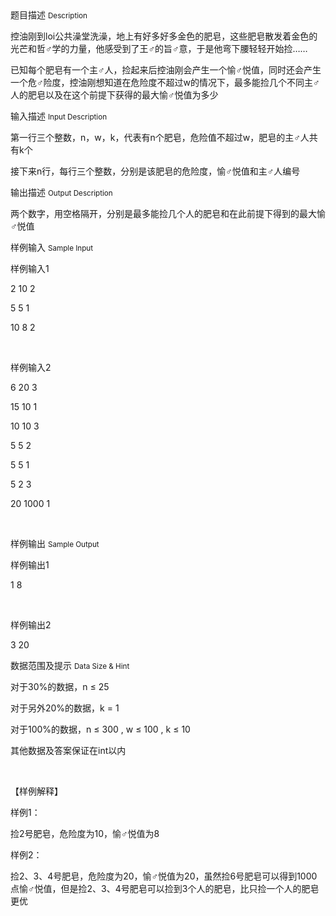 <div class="panel panel-default">
<div class="area-title">
<span>
题目描述
<small>Description</small>
</span></div>
<div class="panel-body">

<p>控油刚到loi公共澡堂洗澡，地上有好多好多金色的肥皂，这些肥皂散发着金色的光芒和哲♂学的力量，他感受到了王♂的旨♂意，于是他弯下腰轻轻开始捡……<br></p><p>已知每个肥皂有一个主♂人，捡起来后控油刚会产生一个愉♂悦值，同时还会产生一个危♂险度，控油刚想知道在危险度不超过w的情况下，最多能捡几个不同主♂人的肥皂以及在这个前提下获得的最大愉♂悦值为多少<br></p>

</div>
</div>

<div class="panel panel-default">
<div class="area-title">
<span>
输入描述
<small>Input Description</small>
</span></div>
<div class="panel-body">
<p>第一行三个整数，n，w，k，代表有n个肥皂，危险值不超过w，肥皂的主♂人共有k个<br></p><p>接下来n行，每行三个整数，分别是该肥皂的危险度，愉♂悦值和主♂人编号</p>

</div>
</div>
<div  class="panel panel-default">
<div class="area-title">
<span>
输出描述
<small>Output Description</small>
</span></div>
<div class="panel-body">

<p>两个数字，用空格隔开，分别是最多能捡几个人的肥皂和在此前提下得到的最大愉♂悦值</p>

</div>
</div>


<div class="panel panel-default">
<div class="area-title">
<span>
样例输入
<small>Sample Input</small>
</span></div>
<div class="panel-body">
<p>样例输入1<br></p><p>2 10 2</p><p>5 5 1</p><p>10 8 2</p><p><br></p><p>样例输入2</p><p>6 20 3</p><p>15 10 1</p><p>10 10 3</p><p>5 5 2</p><p>5 5 1</p><p>5 2 3</p><p>20 1000 1</p><p><br></p>

</div>
</div>

<div class="panel panel-default">
<div class="area-title">
<span>
样例输出
<small>Sample Output</small>
</span></div>
<div class="panel-body">
<p>样例输出1</p><p>1 8</p><p><br></p><p>样例输出2</p><p>3 20</p>

</div>
</div>

<div class="panel panel-default">
<div class="area-title">
<span>
数据范围及提示
<small>Data Size & Hint</small>
</span></div>
<div class="panel-body">
<p>对于30%的数据，n ≤ 25</p><p>对于另外20%的数据，k = 1</p><p>对于100%的数据，n ≤ 300 , w ≤ 100 , k ≤ 10</p><p>其他数据及答案保证在int以内</p><p><br></p><p>【样例解释】</p><p>样例1：</p><p>捡2号肥皂，危险度为10，愉♂悦值为8</p><p>样例2：</p><p>捡2、3、4号肥皂，危险度为20，愉♂悦值为20，虽然捡6号肥皂可以得到1000点愉♂悦值，但是捡2、3、4号肥皂可以捡到3个人的肥皂，比只捡一个人的肥皂更优</p>
</div>
</div>
